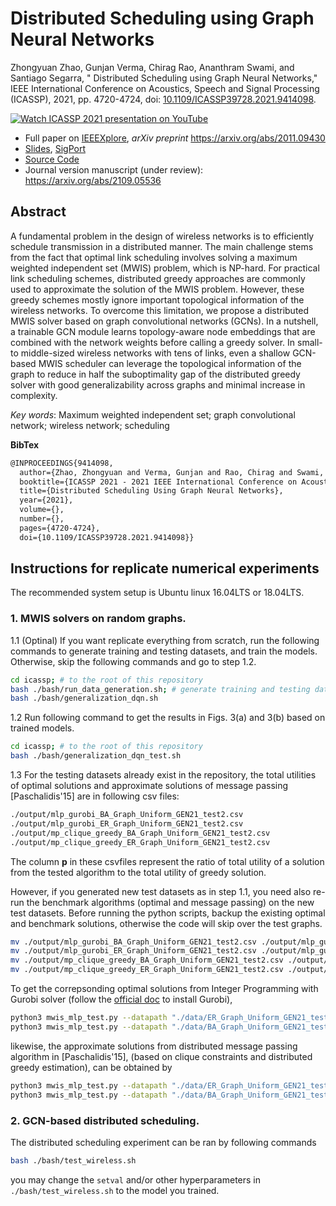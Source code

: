 # Distributed Scheduling using Graph Neural Networks

Zhongyuan Zhao, Gunjan Verma, Chirag Rao, Ananthram Swami, and Santiago Segarra, &quot; Distributed Scheduling using Graph Neural Networks,&quot;  IEEE International Conference on Acoustics, Speech and Signal Processing (ICASSP), 2021, pp. 4720-4724, doi: [10.1109/ICASSP39728.2021.9414098](https://doi.org/10.1109/ICASSP39728.2021.9414098). 


[![Watch ICASSP 2021 presentation on YouTube](https://img.youtube.com/vi/0ZzkDT5Q3Cs/0.jpg)](https://www.youtube.com/watch?v=0ZzkDT5Q3Cs)


- Full paper on [IEEEXplore](https://doi.org/10.1109/ICASSP39728.2021.9414098), _arXiv preprint_ <https://arxiv.org/abs/2011.09430>
- [Slides](https://sigport.org/sites/default/files/docs/Zhao_ICASSP2021_0.pdf), [SigPort](https://sigport.org/documents/distributed-scheduling-using-graph-neural-networks)
- [Source Code](https://github.com/zhongyuanzhao/distgcn/)
- Journal version manuscript (under review): <https://arxiv.org/abs/2109.05536>


## Abstract
A fundamental problem in the design of wireless networks is to efficiently schedule transmission in a distributed manner. The main challenge stems from the fact that optimal link scheduling involves solving a maximum weighted independent set (MWIS) problem, which is NP-hard. For practical link scheduling schemes, distributed greedy approaches are commonly used to approximate the solution of the MWIS problem. However, these greedy schemes mostly ignore important topological information of the wireless networks. To overcome this limitation, we propose a distributed MWIS solver based on graph convolutional networks (GCNs). In a nutshell, a trainable GCN module learns topology-aware node embeddings that are combined with the network weights before calling a greedy solver. In small- to middle-sized wireless networks with tens of links, even a shallow GCN-based MWIS scheduler can leverage the topological information of the graph to reduce in half the suboptimality gap of the distributed greedy solver with good generalizability across graphs and minimal increase in complexity.

_Key words_: Maximum weighted independent set; graph convolutional network; wireless network; scheduling

**BibTex**

```txt
@INPROCEEDINGS{9414098,
  author={Zhao, Zhongyuan and Verma, Gunjan and Rao, Chirag and Swami, Ananthram and Segarra, Santiago},
  booktitle={ICASSP 2021 - 2021 IEEE International Conference on Acoustics, Speech and Signal Processing (ICASSP)}, 
  title={Distributed Scheduling Using Graph Neural Networks}, 
  year={2021},
  volume={},
  number={},
  pages={4720-4724},
  doi={10.1109/ICASSP39728.2021.9414098}}
```


## Instructions for replicate numerical experiments
The recommended system setup is Ubuntu linux 16.04LTS or 18.04LTS.

### 1. MWIS solvers on random graphs.
1.1 (Optinal) If you want replicate everything from scratch, run the following commands to generate training and testing datasets, and train the models. Otherwise, skip the following commands and go to step 1.2.
```bash
cd icassp; # to the root of this repository
bash ./bash/run_data_generation.sh; # generate training and testing datasets
bash ./bash/generalization_dqn.sh
```


1.2 Run following command to get the results in Figs. 3(a) and 3(b) based on trained models.
```bash
cd icassp; # to the root of this repository
bash ./bash/generalization_dqn_test.sh
```

1.3 For the testing datasets already exist in the repository, the total utilities of optimal solutions and approximate solutions of message passing [Paschalidis'15] are in following csv files:
```bash
./output/mlp_gurobi_BA_Graph_Uniform_GEN21_test2.csv
./output/mlp_gurobi_ER_Graph_Uniform_GEN21_test2.csv
./output/mp_clique_greedy_BA_Graph_Uniform_GEN21_test2.csv
./output/mp_clique_greedy_ER_Graph_Uniform_GEN21_test2.csv
```
The column **p** in these csvfiles represent the ratio of total utility of a solution from the tested algorithm to the total utility of greedy solution.

However, if you generated new test datasets as in step 1.1, you need also re-run the benchmark algorithms (optimal and message passing) on the new test datasets. 
Before running the python scripts, backup the existing optimal and benchmark solutions, otherwise the code will skip over the test graphs.
```bash
mv ./output/mlp_gurobi_BA_Graph_Uniform_GEN21_test2.csv ./output/mlp_gurobi_BA_Graph_Uniform_GEN21_test2_old.csv
mv ./output/mlp_gurobi_ER_Graph_Uniform_GEN21_test2.csv ./output/mlp_gurobi_ER_Graph_Uniform_GEN21_test2_old.csv
mv ./output/mp_clique_greedy_BA_Graph_Uniform_GEN21_test2.csv ./output/mp_clique_greedy_BA_Graph_Uniform_GEN21_test2_old.csv
mv ./output/mp_clique_greedy_ER_Graph_Uniform_GEN21_test2.csv ./output/mp_clique_greedy_ER_Graph_Uniform_GEN21_test2_old.csv
```
To get the correpsonding optimal solutions from Integer Programming with Gurobi solver (follow the [official doc](https://www.gurobi.com/documentation/) to install Gurobi), 
```bash
python3 mwis_mlp_test.py --datapath "./data/ER_Graph_Uniform_GEN21_test2" --solver "mlp_gurobi"
python3 mwis_mlp_test.py --datapath "./data/BA_Graph_Uniform_GEN21_test2" --solver "mlp_gurobi"
```
likewise, the approximate solutions from distributed message passing algorithm  in [Paschalidis'15], (based on clique constraints and distributed greedy estimation), can be obtained by 
```bash
python3 mwis_mlp_test.py --datapath "./data/ER_Graph_Uniform_GEN21_test2" --solver "mp_greedy"
python3 mwis_mlp_test.py --datapath "./data/BA_Graph_Uniform_GEN21_test2" --solver "mp_greedy"
```


### 2. GCN-based distributed scheduling.

The distributed scheduling experiment can be ran by following commands
```bash
bash ./bash/test_wireless.sh
```
you may change the `setval` and/or other hyperparameters in `./bash/test_wireless.sh` to the model you trained.


